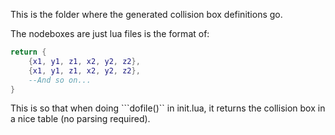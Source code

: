 This is the folder where the generated collision box definitions go.

The nodeboxes are just lua files is the format of:
```lua
return {
    {x1, y1, z1, x2, y2, z2},
    {x1, y1, z1, x2, y2, z2},
    --And so on...
}
```
This is so that when doing ```dofile()`` in init.lua, it returns the collision box in a nice table (no parsing required).
